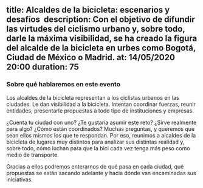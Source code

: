 title: Alcaldes de la bicicleta: escenarios y desafíos 
description: Con el objetivo de difundir las virtudes del ciclismo urbano y, sobre todo, darle la máxima visibilidad, se ha creado la figura del alcalde de la bicicleta en urbes como Bogotá, Ciudad de México o Madrid.
at: 14/05/2020 20:00
duration: 75
----
### Sobre qué hablaremos en este evento

Los alcaldes de la bicicleta representan a los ciclistas urbanos en las ciudades. Le dan visibilidad a la bicicleta. Intentan coordinar fuerzas, reunir entidades, presentarle propuestas a todo tipo de instituciones y empresas. 

¿Cuenta tu ciudad con uno? ¿Te gustaría asumir este reto? ¿Sirve realmente para algo? ¿Cómo están coordinados? Muchas preguntas, y queremos que sean ellos mismos los que te respondan. Por eso, reunimos a alcaldes de la bicicleta de lugares muy distintos para analizar sus distintas realidad y, sobre todo, cómo luchan para que la bici cada vez tenga más peso como medio de transporte. 

Gracias a ellos podremos enterarnos de qué pasa en cada ciudad, qué propuestas se están sacando adelante y hacia dónde van encaminadas sus iniciativas.
